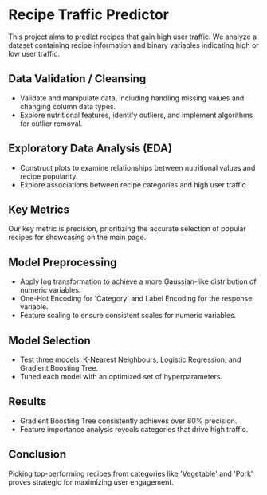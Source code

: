 # Recipe Traffic Predictor

This project aims to predict recipes that gain high user traffic. We analyze a dataset containing recipe information and binary variables indicating high or low user traffic.

## Data Validation / Cleansing
- Validate and manipulate data, including handling missing values and changing column data types.
- Explore nutritional features, identify outliers, and implement algorithms for outlier removal.

## Exploratory Data Analysis (EDA)
- Construct plots to examine relationships between nutritional values and recipe popularity.
- Explore associations between recipe categories and high user traffic.

## Key Metrics
Our key metric is precision, prioritizing the accurate selection of popular recipes for showcasing on the main page.

## Model Preprocessing
- Apply log transformation to achieve a more Gaussian-like distribution of numeric variables.
- One-Hot Encoding for 'Category' and Label Encoding for the response variable.
- Feature scaling to ensure consistent scales for numeric variables.

## Model Selection
- Test three models: K-Nearest Neighbours, Logistic Regression, and Gradient Boosting Tree.
- Tuned each model with an optimized set of hyperparameters. 

## Results
- Gradient Boosting Tree consistently achieves over 80% precision.
- Feature importance analysis reveals categories that drive high traffic.

## Conclusion
Picking top-performing recipes from categories like 'Vegetable' and 'Pork' proves strategic for maximizing user engagement.
